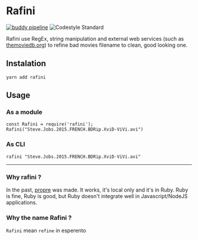 # Rafini

[![buddy pipeline](https://app.buddy.works/yadomi/rafini/pipelines/pipeline/135848/badge.svg?token=b3f63e58ef1bf9d26d887d832e2deb41f2c9b66ad170d2c1dcf489027f666b2c)](https://app.buddy.works/yadomi/rafini/pipelines/pipeline/135848) ![Codestyle Standard](https://img.shields.io/badge/codestyle-standard-brightgreen.svg)

Rafini use RegEx, string manipulation and external web services (such as [themoviedb.org](https://www.themoviedb.org/)) to refine bad movies filename to clean, good looking one.

## Instalation

    yarn add rafini

## Usage

### As a module

    const Rafini = require('rafini');
    Rafini("Steve.Jobs.2015.FRENCH.BDRip.XviD-ViVi.avi")

### As CLI

    rafini "Steve.Jobs.2015.FRENCH.BDRip.XviD-ViVi.avi"

---

### Why rafini ?

In the past, [propre](https://github.com/yadomi/propre) was made. It works, it's local only and it's in Ruby.
Ruby is fine, Ruby is good, but Ruby doesn't integrate well in Javascript/NodeJS applications.

### Why the name Rafini ?

`Rafini` mean `refine` in esperento

